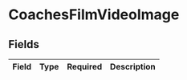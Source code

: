 # CoachesFilmVideoImage


## Fields

| Field       | Type        | Required    | Description |
| ----------- | ----------- | ----------- | ----------- |